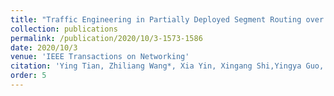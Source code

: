 ```yaml
---
title: "Traffic Engineering in Partially Deployed Segment Routing over IPv6 Network with Deep Reinforcement Learning"
collection: publications
permalink: /publication/2020/10/3-1573-1586
date: 2020/10/3
venue: 'IEEE Transactions on Networking'
citation: 'Ying Tian, Zhiliang Wang*, Xia Yin, Xingang Shi,Yingya Guo, Haijun Geng, Jiahai Yang:Traffic Engineering in Partially Deployed Segment Routing over IPv6 Network with Deep Reinforcement Learning[J]. IEEE Transactions on Networking, 2020, 28(4): 1573-1586.'
order: 5
---
```

